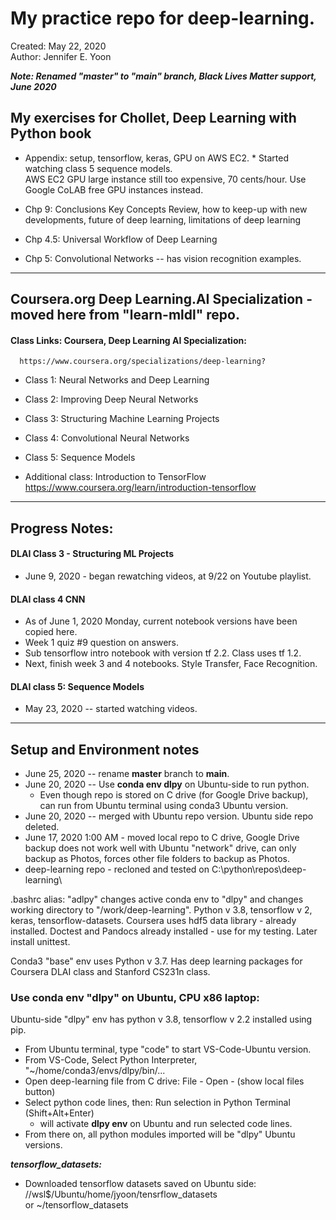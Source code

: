 # My practice repo for deep-learning.  

Created: May 22, 2020  
Author: Jennifer E. Yoon

***Note: Renamed "master" to "main" branch, Black Lives Matter support, June 2020***

## My exercises for Chollet, Deep Learning with Python book  

  * Appendix: setup, tensorflow, keras, GPU on AWS EC2. * Started watching class 5 sequence models.  
    AWS EC2 GPU large instance still too expensive, 70 cents/hour. Use Google CoLAB free GPU instances instead. 
  
  * Chp 9: Conclusions 
    Key Concepts Review, how to keep-up with new developments, future of deep learning, limitations of deep learning
  
  * Chp 4.5: Universal Workflow of Deep Learning  
  
  * Chp 5: Convolutional Networks -- has vision recognition examples.  
  
---     

## Coursera.org Deep Learning.AI Specialization - moved here from "learn-mldl" repo.   
  
#### Class Links: Coursera, Deep Learning AI Specialization:       
      https://www.coursera.org/specializations/deep-learning?  
      
 * Class 1: Neural Networks and Deep Learning   
 
 * Class 2: Improving Deep Neural Networks  
 
 * Class 3: Structuring Machine Learning Projects  
 
 * Class 4: Convolutional Neural Networks   
   
 * Class 5: Sequence Models    
   
 * Additional class: Introduction to TensorFlow  
      https://www.coursera.org/learn/introduction-tensorflow  
      
---  

## Progress Notes:  

#### DLAI Class 3 - Structuring ML Projects  
  * June 9, 2020 - began rewatching videos, at 9/22 on Youtube playlist.  
  
#### DLAI class 4 CNN 
  * As of June 1, 2020 Monday, current notebook versions have been copied here.    
  * Week 1 quiz #9 question on answers.  
  * Sub tensorflow intro notebook with version tf 2.2.  Class uses tf 1.2.  
  * Next, finish week 3 and 4 notebooks. Style Transfer, Face Recognition.  
  
#### DLAI class 5: Sequence Models 
  * May 23, 2020 -- started watching videos.  

---  

## Setup and Environment notes  

  * June 25, 2020 -- rename **master** branch to **main**.  
  * June 20, 2020 -- Use **conda env dlpy** on Ubuntu-side to run python.  
      - Even though repo is stored on C drive (for Google Drive backup), can run from Ubuntu terminal using conda3 Ubuntu version. 
  * June 20, 2020 -- merged with Ubuntu repo version.  Ubuntu side repo deleted. 
  * June 17, 2020 1:00 AM - moved local repo to C drive, Google Drive backup does not work well with Ubuntu "network" drive, can only backup as Photos, forces other file folders to backup as Photos.  
  * deep-learning repo - recloned and tested on C:\python\repos\deep-learning\  

.bashrc alias: "adlpy" changes active conda env to "dlpy" and changes working directory to "/work/deep-learning".  Python v 3.8, tensorflow v 2, keras, tensorflow-datasets.  Coursera uses hdf5 data library - already installed.  Doctest and Pandocs already installed - use for my testing.  Later install unittest.  

Conda3 "base" env uses Python v 3.7. Has deep learning packages for Coursera DLAI class and Stanford CS231n class.  

### Use conda env "dlpy" on Ubuntu, CPU x86 laptop:  
Ubuntu-side "dlpy" env has python v 3.8, tensorflow v 2.2 installed using pip.    

  * From Ubuntu terminal, type "code" to start VS-Code-Ubuntu version.    
  * From VS-Code, Select Python Interpreter, "~/home/conda3/envs/dlpy/bin/...  
  * Open deep-learning file from C drive:  File - Open - (show local files button)  
  * Select python code lines, then: Run selection in Python Terminal (Shift+Alt+Enter)  
      - will activate **dlpy env** on Ubuntu and run selected code lines.  
  * From there on, all python modules imported will be "dlpy" Ubuntu versions.  
  
***tensorflow_datasets:***  
  * Downloaded tensorflow datasets saved on Ubuntu side:  
     //wsl$/Ubuntu/home/jyoon/tensrflow_datasets   
     or ~/tensorflow_datasets  
  





